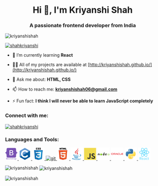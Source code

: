 <h1 align="center">Hi 👋, I'm Kriyanshi Shah</h1>
<h3 align="center">A passionate frontend developer from India</h3>

<p align="left"> <img src="https://komarev.com/ghpvc/?username=kriyanshishah&label=Profile%20views&color=0e75b6&style=flat" alt="kriyanshishah" /> </p>

<p align="left"> <a href="https://twitter.com/shahkriyanshi" target="blank"><img src="https://img.shields.io/twitter/follow/shahkriyanshi?logo=twitter&style=for-the-badge" alt="shahkriyanshi" /></a> </p>

- 🌱 I’m currently learning **React**

- 👨‍💻 All of my projects are available at [http://kriyanshishah.github.io/](http://kriyanshishah.github.io/)

- 💬 Ask me about: **HTML, CSS**

- 📫 How to reach me: **kriyanshishah06@gmail.com**

- ⚡ Fun fact: **I think I will never be able to learn JavaScript completely**

<h3 align="left">Connect with me:</h3>
<p align="left">
<a href="https://twitter.com/shahkriyanshi" target="blank"><img align="center" src="https://raw.githubusercontent.com/rahuldkjain/github-profile-readme-generator/master/src/images/icons/Social/twitter.svg" alt="shahkriyanshi" height="30" width="40" /></a>
</p>

<h3 align="left">Languages and Tools:</h3>
<p align="left"> <a href="https://getbootstrap.com" target="_blank"> <img src="https://raw.githubusercontent.com/devicons/devicon/master/icons/bootstrap/bootstrap-plain-wordmark.svg" alt="bootstrap" width="40" height="40"/> </a> <a href="https://www.cprogramming.com/" target="_blank"> <img src="https://raw.githubusercontent.com/devicons/devicon/master/icons/c/c-original.svg" alt="c" width="40" height="40"/> </a> <a href="https://www.w3schools.com/css/" target="_blank"> <img src="https://raw.githubusercontent.com/devicons/devicon/master/icons/css3/css3-original-wordmark.svg" alt="css3" width="40" height="40"/> </a> <a href="https://git-scm.com/" target="_blank"> <img src="https://www.vectorlogo.zone/logos/git-scm/git-scm-icon.svg" alt="git" width="40" height="40"/> </a> <a href="https://www.w3.org/html/" target="_blank"> <img src="https://raw.githubusercontent.com/devicons/devicon/master/icons/html5/html5-original-wordmark.svg" alt="html5" width="40" height="40"/> </a> <a href="https://www.java.com" target="_blank"> <img src="https://raw.githubusercontent.com/devicons/devicon/master/icons/java/java-original.svg" alt="java" width="40" height="40"/> </a> <a href="https://developer.mozilla.org/en-US/docs/Web/JavaScript" target="_blank"> <img src="https://raw.githubusercontent.com/devicons/devicon/master/icons/javascript/javascript-original.svg" alt="javascript" width="40" height="40"/> </a> <a href="https://nodejs.org" target="_blank"> <img src="https://raw.githubusercontent.com/devicons/devicon/master/icons/nodejs/nodejs-original-wordmark.svg" alt="nodejs" width="40" height="40"/> </a> <a href="https://www.oracle.com/" target="_blank"> <img src="https://raw.githubusercontent.com/devicons/devicon/master/icons/oracle/oracle-original.svg" alt="oracle" width="40" height="40"/> </a> <a href="https://www.python.org" target="_blank"> <img src="https://raw.githubusercontent.com/devicons/devicon/master/icons/python/python-original.svg" alt="python" width="40" height="40"/> </a> <a href="https://reactjs.org/" target="_blank"> <img src="https://raw.githubusercontent.com/devicons/devicon/master/icons/react/react-original-wordmark.svg" alt="react" width="40" height="40"/> </a> </p>

<p><img align="left" src="https://github-readme-stats.vercel.app/api/top-langs?username=kriyanshishah&show_icons=true&locale=en&layout=compact" alt="kriyanshishah" /></p>

<p>&nbsp;<img align="center" src="https://github-readme-stats.vercel.app/api?username=kriyanshishah&show_icons=true&locale=en" alt="kriyanshishah" /></p>

<p><img align="center" src="https://github-readme-streak-stats.herokuapp.com/?user=kriyanshishah&" alt="kriyanshishah" /></p>
